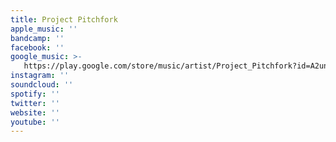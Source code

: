 ```yaml
---
title: Project Pitchfork
apple_music: ''
bandcamp: ''
facebook: ''
google_music: >-
   https://play.google.com/store/music/artist/Project_Pitchfork?id=A2un36pvxxb66sffxttpdxncfpe
instagram: ''
soundcloud: ''
spotify: ''
twitter: ''
website: ''
youtube: ''
---
```

